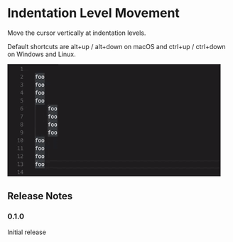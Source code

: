 # Indentation Level Movement

Move the cursor vertically at indentation levels.

Default shortcuts are alt+up / alt+down on macOS and ctrl+up / ctrl+down on Windows and Linux.

![Indentation Level Movement](images/indentation-level-movement.gif)

## Release Notes

### 0.1.0

Initial release
